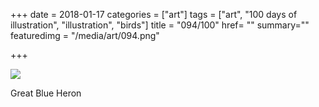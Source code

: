 +++
date = 2018-01-17
categories = ["art"]
tags = ["art", "100 days of illustration", "illustration", "birds"]
title = "094/100"
href= ""
summary=""
featuredimg = "/media/art/094.png"

+++

<img src="/media/art/094.png" />

Great Blue Heron
